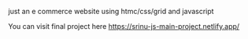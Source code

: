 just an e commerce website using htmc/css/grid and javascript

You can visit final project here https://srinu-js-main-project.netlify.app/
